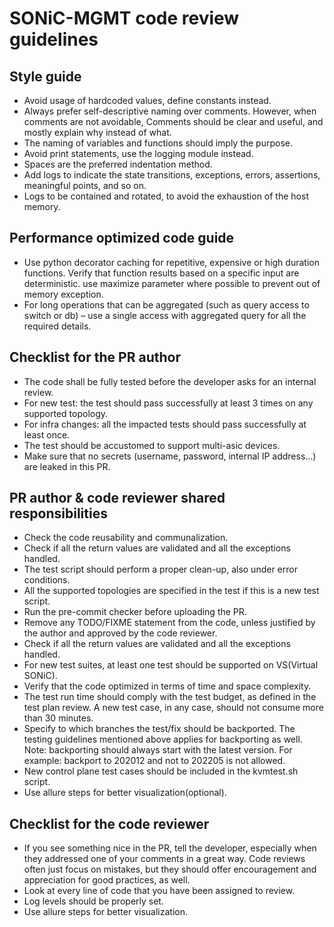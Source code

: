 # SONiC-MGMT code review guidelines

## Style guide
- Avoid usage of hardcoded values, define constants instead.
- Always prefer self-descriptive naming over comments. However, when comments are not avoidable, Comments should be clear and useful, and mostly explain why instead of what.
- The naming of variables and functions should imply the purpose.
- Avoid print statements, use the logging module instead.
- Spaces are the preferred indentation method.
- Add logs to indicate the state transitions, exceptions, errors, assertions, meaningful points, and so on.
- Logs to be contained and rotated, to avoid the exhaustion of the host memory.

## Performance optimized code guide
- Use python decorator caching for repetitive, expensive or high duration functions. Verify that function results based on a specific input are deterministic. use maximize parameter where possible to prevent out of memory exception.
- For long operations that can be aggregated (such as query access to switch or db) – use a single access with aggregated query for all the required details.

## Checklist for the PR author
- The code shall be fully tested before the developer asks for an internal review.
- For new test: the test should pass successfully at least 3 times on any supported topology.
- For infra changes: all the impacted tests should pass successfully at least once.
- The test should be accustomed to support multi-asic devices.
- Make sure that no secrets (username, password, internal IP address...) are leaked in this PR.

## PR author & code reviewer shared responsibilities
- Check the code reusability and communalization.
- Check if all the return values are validated and all the exceptions handled.
- The test script should perform a proper clean-up, also under error conditions.
- All the supported topologies are specified in the test if this is a new test script.
- Run the pre-commit checker before uploading the PR.
- Remove any TODO/FIXME statement from the code, unless justified by the author and approved by the code reviewer.
- Check if all the return values are validated and all the exceptions handled.
- For new test suites, at least one test should be supported on VS(Virtual SONiC).
- Verify that the code optimized in terms of time and space complexity.
- The test run time should comply with the test budget, as defined in the test plan review. A new test case, in any case, should not consume more than 30 minutes.
- Specify to which branches the test/fix should be backported. The testing guidelines mentioned above applies for backporting as well. Note: backporting should always start with the latest version. For example: backport to 202012 and not to 202205 is not allowed.
- New control plane test cases should be included in the kvmtest.sh script.
- Use allure steps for better visualization(optional).

## Checklist for the code reviewer
- If you see something nice in the PR, tell the developer, especially when they addressed one of your comments in a great way. Code reviews often just focus on mistakes, but they should offer encouragement and appreciation for good practices, as well.
- Look at every line of code that you have been assigned to review.
- Log levels should be properly set.
- Use allure steps for better visualization.
